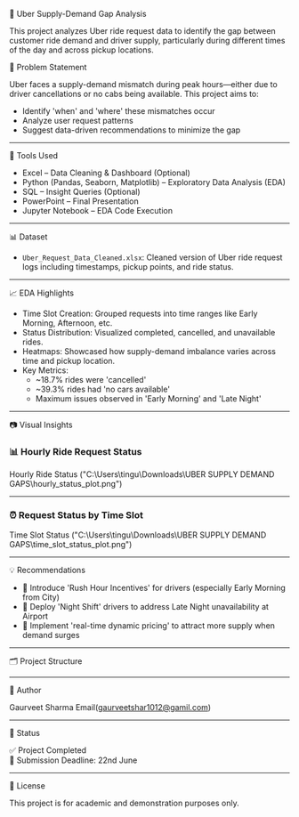 🚗 Uber Supply-Demand Gap Analysis

This project analyzes Uber ride request data to identify the gap between customer ride demand and driver supply, particularly during different times of the day and across pickup locations.

📌 Problem Statement

Uber faces a supply-demand mismatch during peak hours—either due to driver cancellations or no cabs being available. This project aims to:

- Identify 'when' and 'where' these mismatches occur
- Analyze user request patterns
- Suggest data-driven recommendations to minimize the gap

---

🧰 Tools Used

- Excel – Data Cleaning & Dashboard (Optional)
- Python (Pandas, Seaborn, Matplotlib) – Exploratory Data Analysis (EDA)
- SQL – Insight Queries (Optional)
- PowerPoint – Final Presentation
- Jupyter Notebook – EDA Code Execution

---

📊 Dataset

- `Uber_Request_Data_Cleaned.xlsx`: Cleaned version of Uber ride request logs including timestamps, pickup points, and ride status.

---

📈 EDA Highlights

- Time Slot Creation: Grouped requests into time ranges like Early Morning, Afternoon, etc.
- Status Distribution: Visualized completed, cancelled, and unavailable rides.
- Heatmaps: Showcased how supply-demand imbalance varies across time and pickup location.
- Key Metrics:
  - ~18.7% rides were 'cancelled'
  - ~39.3% rides had 'no cars available'
  - Maximum issues observed in 'Early Morning' and 'Late Night'

---

📷 Visual Insights

### 📊 Hourly Ride Request Status

Hourly Ride Status ("C:\Users\tingu\Downloads\UBER SUPPLY DEMAND GAPS\hourly_status_plot.png")

---

### ⏰ Request Status by Time Slot

Time Slot Status ("C:\Users\tingu\Downloads\UBER SUPPLY DEMAND GAPS\time_slot_status_plot.png")


---

💡 Recommendations

- 📍 Introduce 'Rush Hour Incentives' for drivers (especially Early Morning from City)
- 🌙 Deploy 'Night Shift' drivers to address Late Night unavailability at Airport
- 🔄 Implement 'real-time dynamic pricing' to attract more supply when demand surges

---

🗂️ Project Structure


---

👤 Author

Gaurveet Sharma 
Email(gaurveetshar1012@gamil.com)

---

📌 Status

✅ Project Completed  
📅 Submission Deadline: 22nd June

---

📜 License

This project is for academic and demonstration purposes only.


